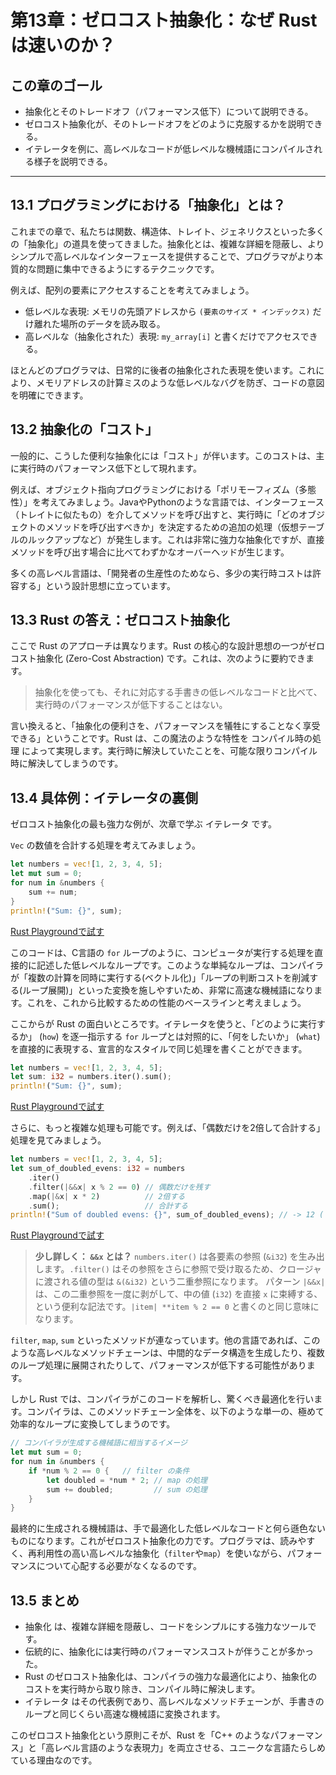 # 第13章：ゼロコスト抽象化：なぜ Rust は速いのか？

## この章のゴール
- 抽象化とそのトレードオフ（パフォーマンス低下）について説明できる。
- ゼロコスト抽象化が、そのトレードオフをどのように克服するかを説明できる。
- イテレータを例に、高レベルなコードが低レベルな機械語にコンパイルされる様子を説明できる。

---

## 13.1 プログラミングにおける「抽象化」とは？

これまでの章で、私たちは関数、構造体、トレイト、ジェネリクスといった多くの「抽象化」の道具を使ってきました。抽象化とは、複雑な詳細を隠蔽し、よりシンプルで高レベルなインターフェースを提供することで、プログラマがより本質的な問題に集中できるようにするテクニックです。

例えば、配列の要素にアクセスすることを考えてみましょう。

- 低レベルな表現: メモリの先頭アドレスから `(要素のサイズ * インデックス)` だけ離れた場所のデータを読み取る。
- 高レベルな（抽象化された）表現: `my_array[i]` と書くだけでアクセスできる。

ほとんどのプログラマは、日常的に後者の抽象化された表現を使います。これにより、メモリアドレスの計算ミスのような低レベルなバグを防ぎ、コードの意図を明確にできます。

## 13.2 抽象化の「コスト」

一般的に、こうした便利な抽象化には「コスト」が伴います。このコストは、主に実行時のパフォーマンス低下として現れます。

例えば、オブジェクト指向プログラミングにおける「ポリモーフィズム（多態性）」を考えてみましょう。JavaやPythonのような言語では、インターフェース（トレイトに似たもの）を介してメソッドを呼び出すと、実行時に「どのオブジェクトのメソッドを呼び出すべきか」を決定するための追加の処理（仮想テーブルのルックアップなど）が発生します。これは非常に強力な抽象化ですが、直接メソッドを呼び出す場合に比べてわずかなオーバーヘッドが生じます。

多くの高レベル言語は、「開発者の生産性のためなら、多少の実行時コストは許容する」という設計思想に立っています。

## 13.3 Rust の答え：ゼロコスト抽象化

ここで Rust のアプローチは異なります。Rust の核心的な設計思想の一つがゼロコスト抽象化 (Zero-Cost Abstraction) です。これは、次のように要約できます。

> 抽象化を使っても、それに対応する手書きの低レベルなコードと比べて、実行時のパフォーマンスが低下することはない。

言い換えると、「抽象化の便利さを、パフォーマンスを犠牲にすることなく享受できる」ということです。Rust は、この魔法のような特性を コンパイル時の処理 によって実現します。実行時に解決していたことを、可能な限りコンパイル時に解決してしまうのです。

## 13.4 具体例：イテレータの裏側

ゼロコスト抽象化の最も強力な例が、次章で学ぶ イテレータ です。

`Vec` の数値を合計する処理を考えてみましょう。

```rust
let numbers = vec![1, 2, 3, 4, 5];
let mut sum = 0;
for num in &numbers {
    sum += num;
}
println!("Sum: {}", sum);
```
[Rust Playgroundで試す](https://play.rust-lang.org/?version=stable&mode=debug&edition=2021&code=fn%20main%28%29%20%7B%0A%20%20%20%20let%20numbers%20%3D%20vec!%5B1%2C%202%2C%203%2C%204%2C%205%5D%3B%0A%20%20%20%20let%20mut%20sum%20%3D%200%3B%0A%20%20%20%20for%20num%20in%20%26numbers%20%7B%0A%20%20%20%20%20%20%20%20sum%20%2B%3D%20num%3B%0A%20%20%20%20%7D%0A%20%20%20%20println!%28%22Sum%3A%20%7B%7D%22%2C%20sum%29%3B%0A%7D)

このコードは、C言語の `for` ループのように、コンピュータが実行する処理を直接的に記述した低レベルなループです。このような単純なループは、コンパイラが「複数の計算を同時に実行する(ベクトル化)」「ループの判断コストを削減する(ループ展開)」といった変換を施しやすいため、非常に高速な機械語になります。これを、これから比較するための性能のベースラインと考えましょう。

ここからが Rust の面白いところです。イテレータを使うと、「どのように実行するか」 (`how`) を逐一指示する `for` ループとは対照的に、「何をしたいか」 (`what`) を直接的に表現する、宣言的なスタイルで同じ処理を書くことができます。

```rust
let numbers = vec![1, 2, 3, 4, 5];
let sum: i32 = numbers.iter().sum();
println!("Sum: {}", sum);
```
[Rust Playgroundで試す](https://play.rust-lang.org/?version=stable&mode=debug&edition=2021&code=fn%20main%28%29%20%7B%0A%20%20%20%20let%20numbers%20%3D%20vec!%5B1%2C%202%2C%203%2C%204%2C%205%5D%3B%0A%20%20%20%20let%20sum%3A%20i32%20%3D%20numbers.iter%28%29.sum%28%29%3B%0A%20%20%20%20println!%28%22Sum%3A%20%7B%7D%22%2C%20sum%29%3B%0A%7D)

さらに、もっと複雑な処理も可能です。例えば、「偶数だけを2倍して合計する」処理を見てみましょう。

```rust
let numbers = vec![1, 2, 3, 4, 5];
let sum_of_doubled_evens: i32 = numbers
    .iter()
    .filter(|&&x| x % 2 == 0) // 偶数だけを残す
    .map(|&x| x * 2)          // 2倍する
    .sum();                   // 合計する
println!("Sum of doubled evens: {}", sum_of_doubled_evens); // -> 12 ( (2*2) + (4*2) )
```
[Rust Playgroundで試す](https://play.rust-lang.org/?version=stable&mode=debug&edition=2021&code=fn%20main%28%29%20%7B%0A%20%20%20%20let%20numbers%20%3D%20vec!%5B1%2C%202%2C%203%2C%204%2C%205%5D%3B%0A%20%20%20%20let%20sum_of_doubled_evens%3A%20i32%20%3D%20numbers%0A%20%20%20%20%20%20%20%20.iter%28%29%0A%20%20%20%20%20%20%20%20.filter%28%7C%26%26x%7C%20x%20%25%202%20%3D%3D%200%29%20%2F%2F%20%E5%81%B6%E6%95%B0%E3%81%A0%E3%81%91%E3%82%92%E6%AE%8B%E3%81%99%0A%20%20%20%20%20%20%20%20.map%28%7C%26x%7C%20x%20%2A%202%29%20%20%20%20%20%20%20%20%20%20%2F%2F%202%E5%80%8D%E3%81%99%E3%82%8B%0A%20%20%20%20%20%20%20%20.sum%28%29%3B%20%20%20%20%20%20%20%20%20%20%20%20%20%20%20%20%20%20%20%2F%2F%20%E5%90%88%E8%A8%88%E3%81%99%E3%82%8B%0A%20%20%20%20println!%28%22Sum%20of%20doubled%20evens%3A%20%7B%7D%22%2C%20sum_of_doubled_evens%29%3B%20%2F%2F%20-%3E%2012%20%28%20%282*2%29%20%2B%20%284*2%29%20%29%0A%7D)

> **少し詳しく： `&&x` とは？**
> `numbers.iter()` は各要素の参照 (`&i32`) を生み出します。`.filter()` はその参照をさらに参照で受け取るため、クロージャに渡される値の型は `&(&i32)` という二重参照になります。
> パターン `|&&x|` は、この二重参照を一度に剥がして、中の値 (`i32`) を直接 `x` に束縛する、という便利な記法です。`|item| **item % 2 == 0` と書くのと同じ意味になります。

`filter`, `map`, `sum` といったメソッドが連なっています。他の言語であれば、このような高レベルなメソッドチェーンは、中間的なデータ構造を生成したり、複数のループ処理に展開されたりして、パフォーマンスが低下する可能性があります。

しかし Rust では、コンパイラがこのコードを解析し、驚くべき最適化を行います。コンパイラは、このメソッドチェーン全体を、以下のような単一の、極めて効率的なループに変換してしまうのです。

```rust
// コンパイラが生成する機械語に相当するイメージ
let mut sum = 0;
for num in &numbers {
    if *num % 2 == 0 {   // filter の条件
        let doubled = *num * 2; // map の処理
        sum += doubled;         // sum の処理
    }
}
```

最終的に生成される機械語は、手で最適化した低レベルなコードと何ら遜色ないものになります。これがゼロコスト抽象化の力です。プログラマは、読みやすく、再利用性の高い高レベルな抽象化（`filter`や`map`）を使いながら、パフォーマンスについて心配する必要がなくなるのです。

## 13.5 まとめ

- 抽象化 は、複雑な詳細を隠蔽し、コードをシンプルにする強力なツールです。
- 伝統的に、抽象化には実行時のパフォーマンスコストが伴うことが多かった。
- Rust のゼロコスト抽象化は、コンパイラの強力な最適化により、抽象化のコストを実行時から取り除き、コンパイル時に解決します。
- イテレータ はその代表例であり、高レベルなメソッドチェーンが、手書きのループと同じくらい高速な機械語に変換されます。

このゼロコスト抽象化という原則こそが、Rust を「C++ のようなパフォーマンス」と「高レベル言語のような表現力」を両立させる、ユニークな言語たらしめている理由なのです。
